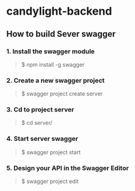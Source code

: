 # candylight-backend

## How to build Sever swagger 
### 1. Install the swagger module
> $ npm install -g swagger

### 2. Create a new swagger project
> $ swagger project create server

### 3. Cd to project server
> $ cd server/

### 4. Start server swagger
> $ swagger project start

### 5. Design your API in the Swagger Editor
> $ swagger project edit
